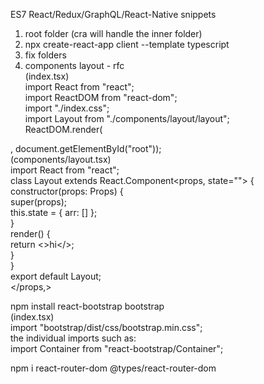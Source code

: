 ES7 React/Redux/GraphQL/React-Native snippets

1. root folder (cra will handle the inner folder)
2. npx create-react-app client --template typescript
3. fix folders
4. components layout - rfc<br>
  (index.tsx)<br>
  import React from "react";<br>
  import ReactDOM from "react-dom";<br>
  import "./index.css";<br>
  import Layout from "./components/layout/layout";<br>
  ReactDOM.render(

  <layout>, document.getElementById("root"));<br>
  (components/layout.tsx)<br>
  import React from "react";<br>
  class Layout extends React.Component<props, state=""> {<br>
  constructor(props: Props) {<br>
  super(props);<br>
  this.state = { arr: [] };<br>
  }<br>
  render() {<br>
  return &lt;&gt;hi&lt;/&gt;;<br>
  }<br>
  }<br>
  export default Layout;<br></props,></layout>

npm install react-bootstrap bootstrap<br>
(index.tsx)<br>
import "bootstrap/dist/css/bootstrap.min.css";<br>
the individual imports such as:<br>
import Container from "react-bootstrap/Container";<br>

npm i react-router-dom @types/react-router-dom
